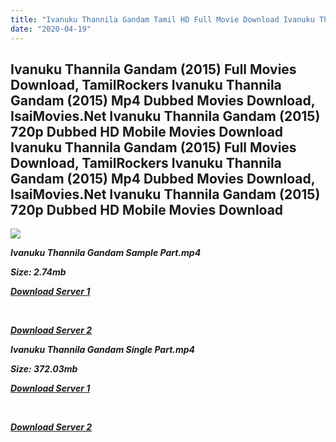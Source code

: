 ```yaml
---
title: "Ivanuku Thannila Gandam Tamil HD Full Movie Download Ivanuku Thannila Gandam Tamil HD Movie Download"
date: "2020-04-19"
---
```


## Ivanuku Thannila Gandam (2015) Full Movies Download, TamilRockers Ivanuku Thannila Gandam (2015) Mp4 Dubbed Movies Download, IsaiMovies.Net Ivanuku Thannila Gandam (2015) 720p Dubbed HD Mobile Movies Download Ivanuku Thannila Gandam (2015) Full Movies Download, TamilRockers Ivanuku Thannila Gandam (2015) Mp4 Dubbed Movies Download, IsaiMovies.Net Ivanuku Thannila Gandam (2015) 720p Dubbed HD Mobile Movies Download

![](https://images.moviebuff.com/079f75a0-ffb0-4362-8feb-96c48417f0d8?w=1000)

**_Ivanuku Thannila Gandam Sample Part.mp4_**

**_Size: 2.74mb_**

**_[Download Server 1](http://dl2.tamilsrca.xyz/load/2015/Ivanuku{300377c8a1a3ba2999b4bbe3381b1ea1a812b0b70d21946c68d529294a5c2999}20Thannila{300377c8a1a3ba2999b4bbe3381b1ea1a812b0b70d21946c68d529294a5c2999}20Gandam/Ivanuku{300377c8a1a3ba2999b4bbe3381b1ea1a812b0b70d21946c68d529294a5c2999}20Thannila{300377c8a1a3ba2999b4bbe3381b1ea1a812b0b70d21946c68d529294a5c2999}20Gandam{300377c8a1a3ba2999b4bbe3381b1ea1a812b0b70d21946c68d529294a5c2999}20(2015){300377c8a1a3ba2999b4bbe3381b1ea1a812b0b70d21946c68d529294a5c2999}20HDRip{300377c8a1a3ba2999b4bbe3381b1ea1a812b0b70d21946c68d529294a5c2999}20Sample{300377c8a1a3ba2999b4bbe3381b1ea1a812b0b70d21946c68d529294a5c2999}20HD.mp4)_**

**_[  
](http://dl2.tamilsrca.xyz/load/2015/Ivanuku{300377c8a1a3ba2999b4bbe3381b1ea1a812b0b70d21946c68d529294a5c2999}20Thannila{300377c8a1a3ba2999b4bbe3381b1ea1a812b0b70d21946c68d529294a5c2999}20Gandam/Ivanuku{300377c8a1a3ba2999b4bbe3381b1ea1a812b0b70d21946c68d529294a5c2999}20Thannila{300377c8a1a3ba2999b4bbe3381b1ea1a812b0b70d21946c68d529294a5c2999}20Gandam{300377c8a1a3ba2999b4bbe3381b1ea1a812b0b70d21946c68d529294a5c2999}20(2015){300377c8a1a3ba2999b4bbe3381b1ea1a812b0b70d21946c68d529294a5c2999}20HDRip{300377c8a1a3ba2999b4bbe3381b1ea1a812b0b70d21946c68d529294a5c2999}20Sample{300377c8a1a3ba2999b4bbe3381b1ea1a812b0b70d21946c68d529294a5c2999}20HD.mp4)_**

**_[Download Server 2](http://dl2.tamilsrca.xyz/load/2015/Ivanuku{300377c8a1a3ba2999b4bbe3381b1ea1a812b0b70d21946c68d529294a5c2999}20Thannila{300377c8a1a3ba2999b4bbe3381b1ea1a812b0b70d21946c68d529294a5c2999}20Gandam/Ivanuku{300377c8a1a3ba2999b4bbe3381b1ea1a812b0b70d21946c68d529294a5c2999}20Thannila{300377c8a1a3ba2999b4bbe3381b1ea1a812b0b70d21946c68d529294a5c2999}20Gandam{300377c8a1a3ba2999b4bbe3381b1ea1a812b0b70d21946c68d529294a5c2999}20(2015){300377c8a1a3ba2999b4bbe3381b1ea1a812b0b70d21946c68d529294a5c2999}20HDRip{300377c8a1a3ba2999b4bbe3381b1ea1a812b0b70d21946c68d529294a5c2999}20Sample{300377c8a1a3ba2999b4bbe3381b1ea1a812b0b70d21946c68d529294a5c2999}20HD.mp4)_**

**_Ivanuku Thannila Gandam Single Part.mp4_**

**_Size: 372.03mb_**

**_[Download Server 1](http://dl2.tamilsrca.xyz/load/2015/Ivanuku{300377c8a1a3ba2999b4bbe3381b1ea1a812b0b70d21946c68d529294a5c2999}20Thannila{300377c8a1a3ba2999b4bbe3381b1ea1a812b0b70d21946c68d529294a5c2999}20Gandam/Ivanuku{300377c8a1a3ba2999b4bbe3381b1ea1a812b0b70d21946c68d529294a5c2999}20Thannila{300377c8a1a3ba2999b4bbe3381b1ea1a812b0b70d21946c68d529294a5c2999}20Gandam{300377c8a1a3ba2999b4bbe3381b1ea1a812b0b70d21946c68d529294a5c2999}20(2015){300377c8a1a3ba2999b4bbe3381b1ea1a812b0b70d21946c68d529294a5c2999}20HDRip{300377c8a1a3ba2999b4bbe3381b1ea1a812b0b70d21946c68d529294a5c2999}20HD.mp4)_**

**_[  
](http://dl2.tamilsrca.xyz/load/2015/Ivanuku{300377c8a1a3ba2999b4bbe3381b1ea1a812b0b70d21946c68d529294a5c2999}20Thannila{300377c8a1a3ba2999b4bbe3381b1ea1a812b0b70d21946c68d529294a5c2999}20Gandam/Ivanuku{300377c8a1a3ba2999b4bbe3381b1ea1a812b0b70d21946c68d529294a5c2999}20Thannila{300377c8a1a3ba2999b4bbe3381b1ea1a812b0b70d21946c68d529294a5c2999}20Gandam{300377c8a1a3ba2999b4bbe3381b1ea1a812b0b70d21946c68d529294a5c2999}20(2015){300377c8a1a3ba2999b4bbe3381b1ea1a812b0b70d21946c68d529294a5c2999}20HDRip{300377c8a1a3ba2999b4bbe3381b1ea1a812b0b70d21946c68d529294a5c2999}20HD.mp4)_**

**_[Download Server 2](http://dl2.tamilsrca.xyz/load/2015/Ivanuku{300377c8a1a3ba2999b4bbe3381b1ea1a812b0b70d21946c68d529294a5c2999}20Thannila{300377c8a1a3ba2999b4bbe3381b1ea1a812b0b70d21946c68d529294a5c2999}20Gandam/Ivanuku{300377c8a1a3ba2999b4bbe3381b1ea1a812b0b70d21946c68d529294a5c2999}20Thannila{300377c8a1a3ba2999b4bbe3381b1ea1a812b0b70d21946c68d529294a5c2999}20Gandam{300377c8a1a3ba2999b4bbe3381b1ea1a812b0b70d21946c68d529294a5c2999}20(2015){300377c8a1a3ba2999b4bbe3381b1ea1a812b0b70d21946c68d529294a5c2999}20HDRip{300377c8a1a3ba2999b4bbe3381b1ea1a812b0b70d21946c68d529294a5c2999}20HD.mp4)_**
